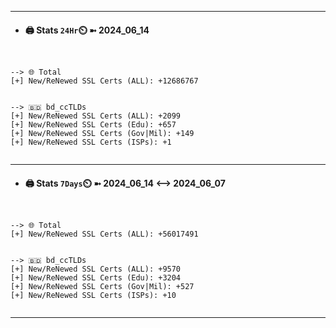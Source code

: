 

---
- #### 🖨️ **Stats** `24Hr`⏲️ ➼ 2024_06_14
```console


--> 🌐 Total
[+] New/ReNewed SSL Certs (ALL): +12686767


--> 🇧🇩 bd_ccTLDs
[+] New/ReNewed SSL Certs (ALL): +2099
[+] New/ReNewed SSL Certs (Edu): +657
[+] New/ReNewed SSL Certs (Gov|Mil): +149
[+] New/ReNewed SSL Certs (ISPs): +1


```

---
- #### 🖨️ **Stats** `7Days`⏲️ ➼ 2024_06_14 <--> 2024_06_07
```console


--> 🌐 Total
[+] New/ReNewed SSL Certs (ALL): +56017491


--> 🇧🇩 bd_ccTLDs
[+] New/ReNewed SSL Certs (ALL): +9570
[+] New/ReNewed SSL Certs (Edu): +3204
[+] New/ReNewed SSL Certs (Gov|Mil): +527
[+] New/ReNewed SSL Certs (ISPs): +10


```

---

